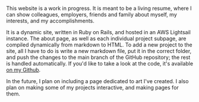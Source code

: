 #

This website is a work in progress.
It is meant to be a living resume, where I can show colleagues, employers, friends and family about myself, my interests, and my accomplishments.

It is a dynamic site, written in Ruby on Rails, and hosted in an AWS Lightsail instance.
The about page, as well as each individual project subpage, are compiled dynamically from markdown to HTML.
To add a new project to the site, all I have to do is write a new markdown file, put it in the correct folder, and push the changes to the main branch of the GitHub repository; the rest is handled automatically.
If you'd like to take a look at the code, it's available [on my Github](https://github.com/olincb/website).

In the future, I plan on including a page dedicated to art I've created.
I also plan on making some of my projects interactive, and making pages for them.
